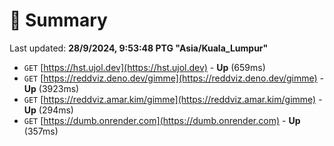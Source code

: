 # 📖 Summary
Last updated: **28/9/2024, 9:53:48 PTG "Asia/Kuala_Lumpur"**

- `GET` [https://hst.ujol.dev](https://hst.ujol.dev) - **Up** (659ms)
- `GET` [https://reddviz.deno.dev/gimme](https://reddviz.deno.dev/gimme) - **Up** (3923ms)
- `GET` [https://reddviz.amar.kim/gimme](https://reddviz.amar.kim/gimme) - **Up** (294ms)
- `GET` [https://dumb.onrender.com](https://dumb.onrender.com) - **Up** (357ms)
